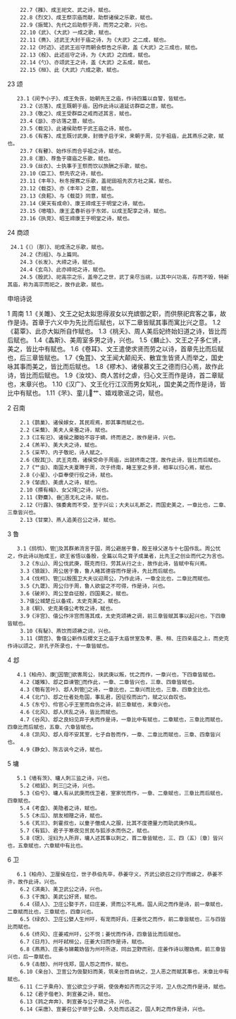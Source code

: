 <!-- { "loadSidebar": true } -->
        22.7《雝》、成王祀文、武之诗，赋也。 
        22.8《烈文》、成王祭宗庙而献，助祭诸侯之乐歌，赋也。 
        22.9《振鹭》、先代之后助祭于周，而劳之之歌，兴也。 
        22.10《武》、《大武》一成之歌，赋也。 
        22.11《赉》、述武王大封于庙之诗，为《大武》之二成，赋也。 
        22.12《时迈》、述武王巡守而朝会祭告之乐歌，盖《大武》之三成也，赋也。 
        22.13《般》、此述巡守之诗，为《大武》之四成，赋也。 
        22.14《勺》、亦颂武王之诗，盖《大武》之五成，赋也。 
        22.15《桓》、此《大武》六成之歌，赋也。
23 颂

       23.1《闵予小子》、成王免丧，始朝先王之庙，作诗四篇以自警，皆赋也。 
        23.2《访落》、成王既朝于庙，因作此诗以道延访群臣之意，赋也。 
        23.3《敬之》、成王受群臣之戒而述其言，赋也。 
        23.4《毖》、亦访落之意，赋也。 
        23.5《载见》、此诸侯助祭于武王庙之诗，赋也。 
        23.6《有客》、成王既讨武庚，封微子启于宋，来朝于周，见于祖庙，此其燕乐之歌，赋也。 
        23.7《有瞽》、始作乐而合乎祖之诗，赋也。 
        23.8《潜》、荐鱼于寝庙之乐歌，赋也。 
        23.9《丝衣》、士执事于王祭而饮以旅酬之乐歌，赋也。 
        23.10《臣工》、祭先农之诗，赋也。 
        23.11《丰年》、秋冬报赛之乐歌，盖祀田祖先农方社之属，赋也。 
        23.12《载芟》、亦《丰年》之意，赋也。 
        23.13《良耜》、与《载芟》同意，赋也。 
        23.14《昊天有成命》、康王禘成王于明堂之诗，赋也。 
        23.15《噫嘻》、康王孟春祈谷于东郊，以成王配享之诗，赋也。 
        23.16《执竞》、昭王禘康王于明堂之诗，赋也。
24 商颂

     24.1《（）〔那〕》、祀成汤之乐歌，赋也。 
        24.2《烈祖》、与上篇同。 
        24.3《长发》、大禘之诗，赋也。 
        24.4《玄鸟》、此亦禘祀之诗，赋也。 
        24.5《殷武》、祀高宗之乐，盖帝乙之世，武丁亲尽当祧，以其中兴功高，存而不毁，特新其庙，称为高宗而祀之，故作此歌，赋也。

申培诗说

1 周南
      1.1《关雎》、文王之妃太姒思得淑女以充嫔御之职，而供祭祀宾客之事，故作是诗。首章于六义中为先比而后赋也，以下二章皆赋其事而寓比兴之意。 
        1.2《葛覃》、此亦大姒所自作赋也。 
        1.3《桃夭》、周人美后妃终始妇道之诗，皆比而后赋也。 
        1.4《螽斯》、美周室多男之诗，兴也。 
        1.5《麟止》、文王之子多仁贤，美之，皆比中有赋也。 
        1.6《卷耳》、文王遣使求贤而劳之以诗，首章先比而后赋也，后三章皆赋也。 
        1.7《兔罝》、文王闻大颠闳夭、散宜生皆贤人而举之，国史咏其事而美之，皆比而后赋也。 
        1.8《樛木》、诸侯慕文王之德而归心焉，故作此诗，皆比而后赋也。 
        1.9《汝坟》、商人苦纣之虐，归心文王而作是诗，首二章赋也，末章兴也。 
        1.10《汉广》、文王化行江汉而男女知礼，国史美之而作是诗，皆比中有赋也。 
        1.11《芣》、童儿艹、嬉戏歌谣之词，赋也。

2 召南

        2.1《鹊巢》、诸侯嫁女，其民观焉，即其事而赋之也。 
        2.2《采蘩》、美夫人亲蚕之诗，赋也。 
        2.3《江有汜》、诸侯之媵始不容于嫡，终而进之，故作是诗，兴也。 
        2.4《羔羊》、美大夫之诗，赋也。 
        2.5《采苹》、内子敬祀，诗人赋之。 
        2.6《殷其》、武王克商，诸侯受命于周庙，出就终南之馆，故作此诗，皆比而后赋也。 
        2.7《艹虫》、南国大夫夏聘于周，次于终南，睹王室之多贤，相率以归心焉，赋也。 
        2.8《小星》、小臣奉使行役之诗，赋也。 
        2.9《邹虞》、美虞人之诗，赋也。 
        2.10《摽有梅》、女父择之诗，兴也。 
        2.11《野麋》、昏恶无礼之诗，赋也。 
        2.12《行露》、强委禽而不受，至于兴讼；大夫以礼断之，而国史美之，一章比也，二章、三章皆兴也。 
        2.13《甘棠》、燕人追美召公之诗，赋也。
3 鲁

       3.1《鸱鸮》、管及其群弟流言于国，周公避居于鲁，殷王禄父遂与十七国作乱。周公忧之，作此诗以贻成王，欲王省悟以备殷，全篇以鸟之育子成巢者，比先王之创业而代之为言也。 
        3.2《东山》、周公伐武庚，既克而归，劳其从行之士，故作此诗，皆赋中有兴焉。 
        3.3《狼跋》、周公居于鲁，鲁人睹其德容而作是诗，先比而后赋也。 
        3.4《伐柯》、管以殷围卫大夫议迎周公，乃作此诗，一章全比也，二章比而赋也。 
        3.5《九罭》、周公归于周，鲁人欲留之不可得，作是诗，兴也。 
        3.6《破斧》、周公至自征殷，四国美之，赋也。 
        3.7僖公城楚丘以备戎，太史克美之，赋也。 
        3.8《駉》、史克美僖公考牧之诗，赋也。 
        3.9《泮宫》、僖公作泮宫而落其成，太史克颂祷之调，前三章皆赋其事以起兴也，下四章皆赋也。 
        3.10《有駜》、燕饮而颂祷之词，兴也。 
        3.11《閟宫》、鲁僖公新作后稷文王之庙于太庙世室及孝、惠、桓、庄四亲庙之上，而史克作诗以颂之，非孔子所录也，十一章皆赋也。
4 邶

       4.1《柏舟》、康因管欲害周公，挟武庚以叛，忧之而作，一章兴也，下四章皆赋也。 
        4.2《雄雉》、邶之臣谏管而作此，一章、二章皆兴也，三章、四章皆赋也。 
        4.3《匏有苦叶》、邶人刺管之诗，一章比也，二章兴而比也，三章、四章全比也。 
        4.4《北门》、邶之仕者处危国，事乱君，因征役而出门，赋之以自叹也。 
        4.5《东兮》、伶官心乎王室而自伤之诗，前三章赋也，末章兴也。 
        4.6《北风》、邶人厌乱之诗，皆比而赋也。 
        4.7《谷风》、邶之良妇见弃于夫而作是诗，一章比中有赋也，二章赋也，三章比而赋也，四章比而后赋也，五章、六章皆赋也。 
        4.8《凯风》、邶人母不安其室，七子自咎而作，一章、二章比而赋也，三章、四章皆兴也。 
        4.9《静女》、陈古讽今之诗，赋也。
5 墉

       5.1《墙有茨》、墉人刺三监之诗，兴也。 
        5.2《相鼠》、刺三之诗，兴也。 
        5.3《伯兮》、墉人有从武庚而伐卫者，室家忧而作，一章、二章赋也，三章比而后赋也，四章赋也。 
        5.4《考盘》、美隐者之诗，赋也。 
        5.5《木瓜》、朋友相赠之诗，赋也。 
        5.6《芄兰》、刺霍叔也，以童子僭成人之服，比其不度德量力而助武庚作乱。 
        5.7《有狐》、君子于寒夜见贫民与狐涉水而伤之，赋也。 
        5.8《氓》、淫妇为人所弃，墉人述其事以刺之，首二章皆赋也，三、四（五）〔章〕皆兴也，五章赋也，六章赋中有比也。
6 卫

       6.1《柏舟》、卫厘侯在位，世子恭伯先卒，恭姜守义，齐武公欲召之归宁而嫁之，恭姜不许，故作此诗，兴也。 
        6.2《淇奥》、美卫武公之诗，兴也。 
        6.3《干旄》、美武公好贤，赋也。 
        6.4《硕人》、卫庄公娶于齐，曰庄姜，贤而公不礼焉。国人闵之而作是诗，前一章赋也，二章赋而比也，三章赋也，四章兴也。 
        6.5《绿衣》、卫庄公嬖人生州吁，有宠而好兵，庄姜忧之而作，前二章皆赋也，三与四皆比而赋也。 
        6.6《终风》、庄姜戒州吁，公不悦；姜忧而作诗，四章皆比而后赋也。 
        6.7《日月》、州吁弒桓公，庄姜大归而作是诗，赋也。 
        6.8《燕燕》、庄姜与娣戴妫皆为州吁所逐，同出卫野而别，庄姜作诗以赠妫焉，前三章皆兴也，后一章赋也。 
        6.9《击鼓》、州吁伐郑，国人怨之而作，赋也。 
        6.10《亲台》、卫宣公为伋娶妇而美，筑亲台而自纳之，卫人恶之而赋其事也，末章比中有赋也。 
        6.11《二子乘舟》、宣公欲立少子朔，使伋寿如齐而沉之于河，卫人伤之而作是诗，赋也。 
        6.12《君子偕老》、刺宣姜之诗，赋也。 
        6.13《鹑之奔奔》、刺宣姜与公子顽之诗，兴也。 
        6.14《采唐》、宣姜召公子顽于公桑，久处而远送之，国人刺之而作是诗，兴也。 
